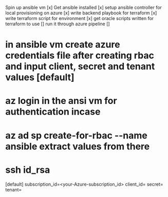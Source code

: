 Spin up ansible vm [x]
Get ansible installed [x]
setup ansible controller for local provisioning on azure [x]
write backend playbook for terraform [x]
write terraform script for environment [x]
get oracle scripts written for terraform to use []
run it through azure pipeline []

# in ansible vm create azure credentials file after creating rbac and input client, secret and tenant values [default]
# az login in the ansi vm for authentication incase 
# az ad sp create-for-rbac --name ansible   extract values from there 
# ssh id_rsa 
[default]
subscription_id=<your-Azure-subscription_id>
client_id=<azure service-principal-appid>
secret=<azure service-principal-password>
tenant=<azure serviceprincipal-tenant>
